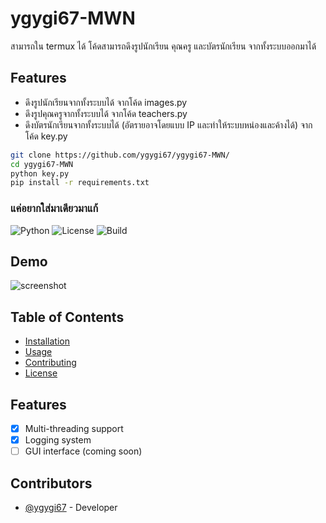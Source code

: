 # ygygi67-MWN
สามารถใน termux ได้
โค้ดสามารถดึงรูปนักเรียน คุณครู และบัตรนักเรียน จากทั้งระบบออกมาได้


## Features
- ดึงรูปนักเรียนจากทั้งระบบได้ จากโค้ด images.py
- ดึงรูปคุณครูจากทั้งระบบได้ จากโค้ด teachers.py
- ดึงบัตรนักเรียนจากทั้งระบบได้ (อัตรายอาจโดยแบบ IP และทำให้ระบบหน่องและค้างได้) จากโค้ด key.py

```bash
git clone https://github.com/ygygi67/ygygi67-MWN/ 
cd ygygi67-MWN
python key.py
pip install -r requirements.txt
```

### แค่อยากใส่มาเดียวมาแก้

![Python](https://img.shields.io/badge/Python-3.12-blue)
![License](https://img.shields.io/badge/license-MIT-green)
![Build](https://img.shields.io/badge/build-passing-brightgreen)

## Demo
![screenshot](docs/demo.png)

## Table of Contents
- [Installation](#installation)
- [Usage](#usage)
- [Contributing](#contributing)
- [License](#license)

## Features
- [x] Multi-threading support
- [x] Logging system
- [ ] GUI interface (coming soon)

## Contributors
- [@ygygi67](https://github.com/ygygi67) - Developer
